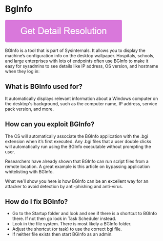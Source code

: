 # BgInfo

[![BgInfo](gett-stateed.png)](https://github.com/softwarelaab/BgInfo)

BGInfo is a tool that is part of Sysinternals. It allows you to display the machine’s configuration info on the desktop wallpaper. Hospitals, schools, and large enterprises with lots of endpoints often use BGInfo to make it easy for sysadmins to see details like IP address, OS version, and hostname when they log in:

## What is BGInfo used for?

It automatically displays relevant information about a Windows computer on the desktop's background, such as the computer name, IP address, service pack version, and more.

## How can you exploit BGInfo?

The OS will automatically associate the BGInfo application with the .bgi extension when it’s first executed. Any .bgi files that a user double clicks will automatically run using the BGInfo executable without prompting the user.

Researchers have already shown that BGInfo can run script files from a remote location. A great example is this article on bypassing application whitelisting with BGInfo.

What we’ll show you here is how BGInfo can be an excellent way for an attacker to avoid detection by anti-phishing and anti-virus.

## How do I fix BGInfo?

* Go to the Startup folder and look and see if there is a shortcut to BGInfo there. If not then go look in Task Scheduler instead.
* Look in the file system. There is most likely a BGInfo folder.
* Adjust the shortcut (or task) to use the correct bgi file.
* If neither file exists then start BGInfo as an admin.
